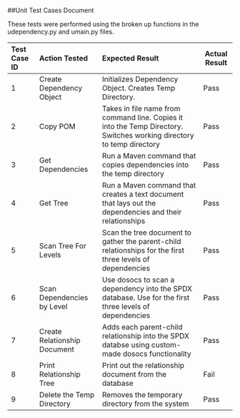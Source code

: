 ##Unit Test Cases Document

These tests were performed using the broken up functions in the udependency.py and umain.py files.

|Test Case ID|Action Tested|Expected Result|Actual Result|
|:--|:--|:--|--|
|1|Create Dependency Object|Initializes Dependency Object. Creates Temp Directory.|Pass
|2|Copy POM|Takes in file name from command line. Copies it into the Temp Directory. Switches working directory to temp directory|Pass
|3|Get Dependencies|Run a Maven command that copies dependencies into the temp directory|Pass
|4|Get Tree|Run a Maven command that creates a text document that lays out the dependencies and their relationships|Pass
|5|Scan Tree For Levels|Scan the tree document to gather the parent-child relationships for the first three levels of dependencies|Pass
|6|Scan Dependencies by Level|Use dosocs to scan a dependency into the SPDX database. Use for the first three levels of dependencies|Pass
|7|Create Relationship Document|Adds each parent-child relationship into the SPDX databse using custom-made dosocs functionality|Pass
|8|Print Relationship Tree|Print out the relationship document from the database|Fail
|9|Delete the Temp Directory|Removes the temporary directory from the system|Pass
